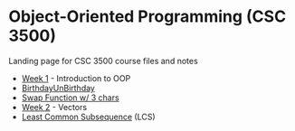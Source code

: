 # Object-Oriented Programming (CSC 3500)
Landing page for CSC 3500 course files and notes

* [Week 1](wk01) - Introduction to OOP
 * [BirthdayUnBirthday](wk01/birthday)
 * [Swap Function w/ 3 chars](wk01/swap3x)
* [Week 2](wk02) - Vectors
 * [Least Common Subsequence](lcs) (LCS)
